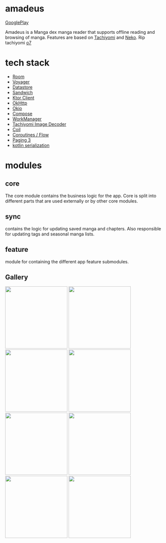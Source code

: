 # amadeus 
[GooglePlay](https://play.google.com/store/apps/details?id=io.silv.amadeusreader)

Amadeus is a Manga dex manga reader that supports offline reading and browsing of manga.
Features are based on [Tachiyomi](https://tachiyomi.org/) and [Neko](https://tachiyomi.org/forks/Neko/). 
Rip tachiyomi [o7]("https://www.youtube.com/watch?v=EAk8PjCsXQ8")

# tech stack
- [Room](https://developer.android.com/jetpack/androidx/releases/room)
- [Voyager](https://voyager.adriel.cafe/)
- [Datastore](https://developer.android.com/jetpack/androidx/releases/datastore)
- [Sandwich](https://github.com/skydoves/sandwich)
- [Ktor Client](https://ktor.io/)
- [OkHttp](https://square.github.io/okhttp/)
- [Okio](https://square.github.io/okio/)
- [Compose](https://developer.android.com/jetpack/compose)
- [WorkManager](https://developer.android.com/topic/libraries/architecture/workmanager)
- [Tachiyomi Image Decoder](https://github.com/tachiyomiorg/image-decoder)
- [Coil](https://coil-kt.github.io/coil/)
- [Coroutines / Flow](https://kotlinlang.org/docs/coroutines-overview.html)
- [Paging 3](https://developer.android.com/topic/libraries/architecture/paging/v3-overview)
- [kotlin serialization](https://kotlinlang.org/docs/serialization.html)

# modules

## core 
The core module contains the business logic for the app. 
Core is split into different parts that are used externally or by other core modules.

## sync
contains the logic for updating saved manga and chapters. Also responsible for updating tags and seasonal manga lists.

## feature
module for containing the different app feature submodules.

## Gallery

<img src="https://github.com/SilvVF/amadeus/assets/98186105/76a84abc-c7c4-4848-82ad-67514863031c" width='200'>
<img src="https://github.com/SilvVF/amadeus/assets/98186105/1cab0d54-5f98-4286-9acc-ebd838a0bcc1" width='200'>
<img src="https://github.com/SilvVF/amadeus/assets/98186105/4106fb39-a123-406d-bdb0-1e68ee6d23dc" width='200'>
<img src="https://github.com/SilvVF/amadeus/assets/98186105/18c67894-678e-463c-aac2-403a880901ed" width='200'>
<img src="https://github.com/SilvVF/amadeus/assets/98186105/144d0933-5fc0-4b01-b57e-ab22cb5c9f0b" width='200'>
<img src="https://github.com/SilvVF/amadeus/assets/98186105/f335bb8b-0cfe-4fa6-a591-3bcb970ee8ad" width='200'>
<img src="https://github.com/SilvVF/amadeus/assets/98186105/f561cdf8-804a-4a60-b266-74495e43b2a5" width='200'>
<img src="https://github.com/SilvVF/amadeus/assets/98186105/5e3f4315-0bfe-487b-82ac-b7087135fc71" width='200'>




